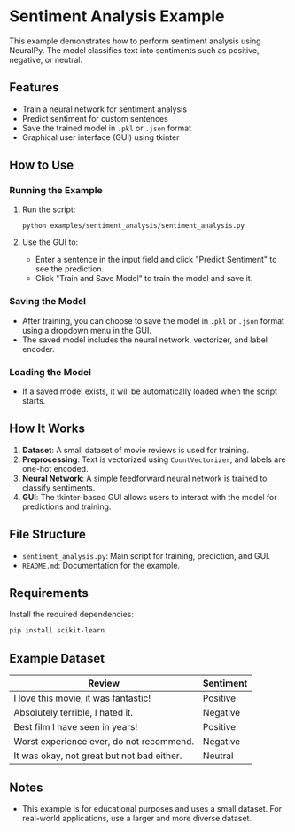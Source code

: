 # Sentiment Analysis Example

This example demonstrates how to perform sentiment analysis using NeuralPy. The model classifies text into sentiments such as positive, negative, or neutral.

## Features

- Train a neural network for sentiment analysis
- Predict sentiment for custom sentences
- Save the trained model in `.pkl` or `.json` format
- Graphical user interface (GUI) using tkinter

## How to Use

### Running the Example

1. Run the script:
   ```
   python examples/sentiment_analysis/sentiment_analysis.py
   ```

2. Use the GUI to:
   - Enter a sentence in the input field and click "Predict Sentiment" to see the prediction.
   - Click "Train and Save Model" to train the model and save it.

### Saving the Model

- After training, you can choose to save the model in `.pkl` or `.json` format using a dropdown menu in the GUI.
- The saved model includes the neural network, vectorizer, and label encoder.

### Loading the Model

- If a saved model exists, it will be automatically loaded when the script starts.

## How It Works

1. **Dataset**: A small dataset of movie reviews is used for training.
2. **Preprocessing**: Text is vectorized using `CountVectorizer`, and labels are one-hot encoded.
3. **Neural Network**: A simple feedforward neural network is trained to classify sentiments.
4. **GUI**: The tkinter-based GUI allows users to interact with the model for predictions and training.

## File Structure

- `sentiment_analysis.py`: Main script for training, prediction, and GUI.
- `README.md`: Documentation for the example.

## Requirements

Install the required dependencies:
```bash
pip install scikit-learn
```

## Example Dataset

| Review                                      | Sentiment |
|---------------------------------------------|-----------|
| I love this movie, it was fantastic!        | Positive  |
| Absolutely terrible, I hated it.           | Negative  |
| Best film I have seen in years!            | Positive  |
| Worst experience ever, do not recommend.   | Negative  |
| It was okay, not great but not bad either. | Neutral   |

## Notes

- This example is for educational purposes and uses a small dataset. For real-world applications, use a larger and more diverse dataset.
